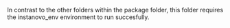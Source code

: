 In contrast to the other folders within the package folder, this folder requires the instanovo_env environment to run succesfully.